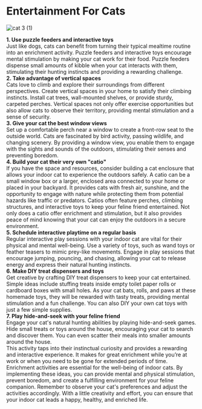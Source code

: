 # Entertainment For Cats 

![cat 3 (1)](https://github.com/user-attachments/assets/adc74ede-8c4b-4411-9ae3-92d42f496278)

**1. Use puzzle feeders and interactive toys**  
Just like dogs, cats can benefit from turning their typical mealtime routine into an enrichment activity. Puzzle feeders and interactive toys encourage mental stimulation by making your cat work for their food.
Puzzle feeders dispense small amounts of kibble when your cat interacts with them, stimulating their hunting instincts and providing a rewarding challenge.  
**2. Take advantage of vertical spaces**  
Cats love to climb and explore their surroundings from different perspectives. Create vertical spaces in your home to satisfy their climbing instincts.
Install cat trees, wall-mounted shelves, or provide sturdy, carpeted perches. Vertical spaces not only offer exercise opportunities but also allow cats to observe their territory, providing mental stimulation and a sense of security.  
**3. Give your cat the best window views**  
Set up a comfortable perch near a window to create a front-row seat to the outside world. Cats are fascinated by bird activity, passing wildlife, and changing scenery.
By providing a window view, you enable them to engage with the sights and sounds of the outdoors, stimulating their senses and preventing boredom.  
**4. Build your cat their very own "catio"**  
If you have the space and resources, consider building a cat enclosure that allows your indoor cat to experience the outdoors safely. A catio can be a small window box or a larger, enclosed area connected to your home or placed in your backyard. It provides cats with fresh air, sunshine, and the opportunity to engage with nature while protecting them from potential hazards like traffic or predators.
Catios often feature perches, climbing structures, and interactive toys to keep your feline friend entertained. Not only does a catio offer enrichment and stimulation, but it also provides peace of mind knowing that your cat can enjoy the outdoors in a secure environment.  
**5. Schedule interactive playtime on a regular basis**  
Regular interactive play sessions with your indoor cat are vital for their physical and mental well-being. Use a variety of toys, such as wand toys or feather teasers to mimic prey-like movements.
Engage in play sessions that encourage jumping, pouncing, and chasing, allowing your cat to release energy and express their natural hunting instincts.  
**6. Make DIY treat dispensers and toys**  
Get creative by crafting DIY treat dispensers to keep your cat entertained. Simple ideas include stuffing treats inside empty toilet paper rolls or cardboard boxes with small holes.
As your cat bats, rolls, and paws at these homemade toys, they will be rewarded with tasty treats, providing mental stimulation and a fun challenge.
You can also DIY your own cat toys with just a few simple supplies.  
**7. Play hide-and-seek with your feline friend**  
Engage your cat's natural hunting abilities by playing hide-and-seek games. Hide small treats or toys around the house, encouraging your cat to search and discover them. You can even scatter their meals into smaller amounts around the house.  
This activity taps into their instinctual curiosity and provides a rewarding and interactive experience. It makes for great enrichment while you’re at work or when you need to be gone for extended periods of time.
Enrichment activities are essential for the well-being of indoor cats. By implementing these ideas, you can provide mental and physical stimulation, prevent boredom, and create a fulfilling environment for your feline companion.
Remember to observe your cat's preferences and adjust the activities accordingly. With a little creativity and effort, you can ensure that your indoor cat leads a happy, healthy, and enriched life.  
